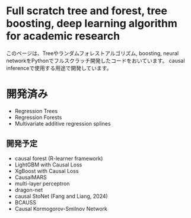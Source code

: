 # Full scratch tree and forest, tree boosting, deep learning algorithm for academic research

このページは、Treeやランダムフォレストアルゴリズム, boosting, neural networkをPythonでフルスクラッチ開発したコードをおいています。
causal inferenceで使用する用途で開発しています。

# 開発済み
- Regression Trees
- Regression Forests
- Multivariate additive regression splines

## 開発予定
- causal forest (R-learner framework)
- LightGBM with Causal Loss
- XgBoost with Causal Loss
- CausalMARS
- multi-layer perceptron
- dragon-net
- causal StoNet (Fang and Liang, 2024)
- BCAUSS
- Causal Kormogorov-Smilnov Network
